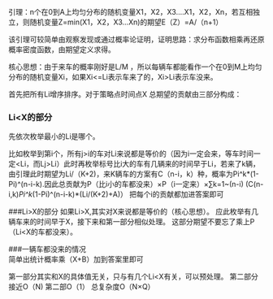 
引理：n个在0到A上均匀分布的随机变量X1，X2，X3....X1，X2，Xn，若互相独立，则随机变量Z=min(X1，X2，X3...Xn)的期望E（Z）=A/（n+1）

该引理可较简单由观察发现或通过概率论证明，证明思路：求分布函数相乘再还原概率密度函数，由期望定义求得。
	
核心思想：由于来车的概率刚好是L/M ，所以每辆车都能看作一个在0到M上均匀分布的随机变量Xi，如果Xi<=Li表示车来了的，Xi>Li表示车没来。

首先把所有Li增序排序。对于策略点时间点X
总期望的贡献由三部分构成：
### Li<X的部分
先依次枚举最小的Li是哪个。

比如枚举到第i个，所有j>i的车对Li来说都是等价的（因为i一定会来，等车时间一定<Li，而Lj>Li）此时再枚举标号比i大的车有几辆来的时间早于Li，若来了k辆，由引理此时期望为Li/（K+2)，来K辆车的方案有C（n-i，k）种，概率为Pi^k*(1-Pi)^(n-i-k).因此总贡献为P（比i小的车都没来）×P（i一定来）×∑k=1~(n-i) (C(n-i,k)*Pi^k*(1-Pi)^(n-i-k)*(Li/(K+2)+A)）
把每个i的贡献都加进答案即可
	
###Li>X的部分
如果Li>X,其实对X来说都是等价的（核心思想）。
应此枚举有几辆车来的时间早于X，接下来和第一部分相似处理。
这部分期望不要忘了乘上P（Li<X的车都没来）。
		
###一辆车都没来的情况  
简单出统计概率乘（X+B）加到答案里即可
		
第一部分其实和X的具体值无关，只与有几个Li<X有关，可以预处理。
第二部分接近O（N)
第二部O（1）
总复杂度O（N×Q）
		
